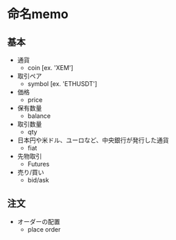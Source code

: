 # 命名memo

## 基本

- 通貨
  - coin [ex. 'XEM']
- 取引ペア
  - symbol [ex. 'ETHUSDT']
- 価格
  - price
- 保有数量
  - balance
- 取引数量
  - qty
- 日本円や米ドル、ユーロなど、中央銀行が発行した通貨
  - fiat
- 先物取引
  - Futures
- 売り/買い
  - bid/ask

## 注文
- オーダーの配置
  - place order
